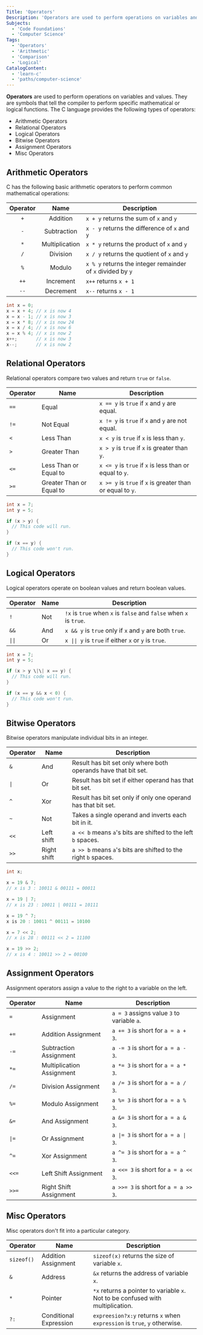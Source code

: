 ```yaml
---
Title: 'Operators'
Description: 'Operators are used to perform operations on variables and values.'
Subjects:
  - 'Code Foundations'
  - 'Computer Science'
Tags:
  - 'Operators'
  - 'Arithmetic'
  - 'Comparison'
  - 'Logical'
CatalogContent:
  - 'learn-c'
  - 'paths/computer-science'
---
```


**Operators** are used to perform operations on variables and values. They are symbols that tell the compiler to perform specific mathematical or logical functions. The C language provides the following types of operators:

- Arithmetic Operators
- Relational Operators
- Logical Operators
- Bitwise Operators
- Assignment Operators
- Misc Operators

## Arithmetic Operators

C has the following basic arithmetic operators to perform common mathematical operations:

| Operator | Name           | Description                                                 |
| :--------: | :--------------: | ----------------------------------------------------------- |
| `+`      | Addition       | `x + y` returns the sum of `x` and `y`                      |
| `-`      | Subtraction    | `x - y` returns the difference of `x` and `y`               |
| `*`      | Multiplication | `x * y` returns the product of `x` and `y`                  |
| `/`      | Division       | `x / y` returns the quotient of `x` and `y`                 |
| `%`      | Modulo         | `x % y` returns the integer remainder of `x` divided by `y` |
| `++`     | Increment      | `x++` returns `x + 1`                                       |
| `--`     | Decrement      | `x--` returns `x - 1`                                       |

```c
int x = 0;
x = x + 4; // x is now 4
x = x - 1; // x is now 3
x = x * 8; // x is now 24
x = x / 4; // x is now 6
x = x % 4; // x is now 2
x++;       // x is now 3
x--;       // x is now 2
```

## Relational Operators

Relational operators compare two values and return `true` or `false`.

| Operator | Name                     | Description                                                |
| -------- | ------------------------ | ---------------------------------------------------------- |
| `==`     | Equal                    | `x == y` is `true` if `x` and `y` are equal.               |
| `!=`     | Not Equal                | `x != y` is `true` if `x` and `y` are not equal.           |
| `<`      | Less Than                | `x < y` is `true` if `x` is less than `y`.                 |
| `>`      | Greater Than             | `x > y` is `true` if `x` is greater than `y`.              |
| `<=`     | Less Than or Equal to    | `x <= y` is `true` if `x` is less than or equal to `y`.    |
| `>=`     | Greater Than or Equal to | `x >= y` is `true` if `x` is greater than or equal to `y`. |

```c
int x = 7;
int y = 5;

if (x > y) {
  // This code will run.
}

if (x == y) {
  // This code won't run.
}
```

## Logical Operators

Logical operators operate on boolean values and return boolean values.

| Operator | Name | Description                                                        |
| -------- | ---- | ------------------------------------------------------------------ |
| `!`      | Not  | `!x` is `true` when `x` is `false` and `false` when `x` is `true`. |
| `&&`     | And  | `x && y` is `true` only if `x` and `y` are both `true`.            |
| `\|\|`   | Or   | `x \|\| y` is `true` if either `x` or `y` is `true`.               |

```c
int x = 7;
int y = 5;

if (x > y \|\| x == y) {
  // This code will run.
}

if (x == y && x < 0) {
  // This code won't run.
}
```

## Bitwise Operators

Bitwise operators manipulate individual bits in an integer.

| Operator | Name        | Description                                                    |
| -------- | ----------- | -------------------------------------------------------------- |
| `&`      | And         | Result has bit set only where both operands have that bit set. |
| `\|`     | Or          | Result has bit set if either operand has that bit set.         |
| `^`      | Xor         | Result has bit set only if only one operand has that bit set.  |
| `~`      | Not         | Takes a single operand and inverts each bit in it.             |
| `<<`     | Left shift  | `a << b` means `a`'s bits are shifted to the left `b` spaces.  |
| `>>`     | Right shift | `a >> b` means `a`'s bits are shifted to the right `b` spaces. |

```c
int x;

x = 19 & 7;
// x is 3 : 10011 & 00111 = 00011

x = 19 | 7;
// x is 23 : 10011 | 00111 = 10111

x = 19 ^ 7;
x is 20 : 10011 ^ 00111 = 10100

x = 7 << 2;
// x is 28 : 00111 << 2 = 11100

x = 19 >> 2;
// x is 4 : 10011 >> 2 = 00100
```

## Assignment Operators

Assignment operators assign a value to the right to a variable on the left.

| Operator | Name                      | Description                                |
| -------- | ------------------------- | ------------------------------------------ |
| `=`      | Assignment                | `a = 3` assigns value `3` to variable `a`. |
| `+=`     | Addition Assignment       | `a += 3` is short for `a = a + 3`.         |
| `-=`     | Subtraction Assignment    | `a -= 3` is short for `a = a - 3`.         |
| `*=`     | Multiplication Assignment | `a *= 3` is short for `a = a * 3`.         |
| `/=`     | Division Assignment       | `a /= 3` is short for `a = a / 3`.         |
| `%=`     | Modulo Assignment         | `a %= 3` is short for `a = a % 3`.         |
| `&=`     | And Assignment            | `a &= 3` is short for `a = a & 3`.         |
| `\|=`    | Or Assignment             | `a \|= 3` is short for `a = a \| 3`.       |
| `^=`     | Xor Assignment            | `a ^= 3` is short for `a = a ^ 3`.         |
| `<<=`    | Left Shift Assignment     | `a <<= 3` is short for `a = a << 3`.       |
| `>>=`    | Right Shift Assignment    | `a >>= 3` is short for `a = a >> 3`.       |

## Misc Operators

Misc operators don't fit into a particular category.

| Operator   | Name                   | Description                                                                     |
| ---------- | ---------------------- | ------------------------------------------------------------------------------- |
| `sizeof()` | Addition Assignment    | `sizeof(x)` returns the size of variable `x`.                                   |
| `&`        | Address                | `&x` returns the address of variable `x`.                                       |
| `*`        | Pointer                | `*x` returns a pointer to variable `x`. Not to be confused with multiplication. |
| `?:`       | Conditional Expression | `expreesion?x:y` returns `x` when `expression` is `true`, `y` otherwise.        |
